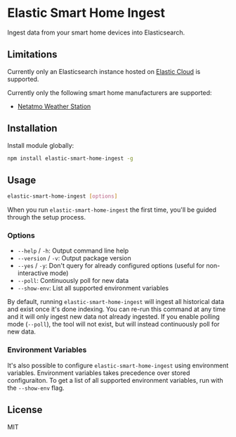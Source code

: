 # Elastic Smart Home Ingest

Ingest data from your smart home devices into Elasticsearch.

## Limitations

Currently only an Elasticsearch instance hosted on [Elastic Cloud](https://www.elastic.co/cloud) is supported.

Currently only the following smart home manufacturers are supported:

- [Netatmo Weather Station](https://www.netatmo.com/weather/weatherstation)

## Installation

Install module globally:

```sh
npm install elastic-smart-home-ingest -g
```

## Usage

```sh
elastic-smart-home-ingest [options]
```

When you run `elastic-smart-home-ingest` the first time, you'll be guided through the setup process.

### Options

- `--help` / `-h`: Output command line help
- `--version` / `-v`: Output package version
- `--yes` / `-y`: Don't query for already configured options (useful for non-interactive mode)
- `--poll`: Continuously poll for new data
- `--show-env`: List all supported environment variables

By default, running `elastic-smart-home-ingest` will ingest all historical data and exist once it's done indexing.
You can re-run this command at any time and it will only ingest new data not already ingested.
If you enable polling mode (`--poll`), the tool will not exist, but will instead continuously poll for new data.

### Environment Variables

It's also possible to configure `elastic-smart-home-ingest` using environment variables.
Environment variables takes precedence over stored configuraiton.
To get a list of all supported environment variables, run with the `--show-env` flag.

## License

MIT